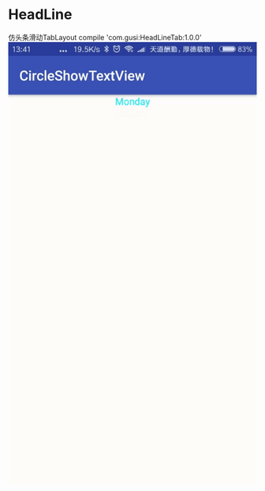 # HeadLine
仿头条滑动TabLayout  compile 'com.gusi:HeadLineTab:1.0.0'
![image](https://github.com/batuer/CircleShowTextView/blob/master/CircleShowTv/image/2017-10-25-01mzcircletv.gif)
